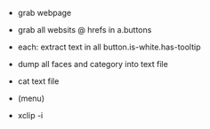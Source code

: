 + grab webpage
+ grab all websits @ hrefs in a.buttons
+ each: extract text in all button.is-white.has-tooltip
+ dump all faces and category into text file

+ cat text file
+ (menu)
+ xclip -i
